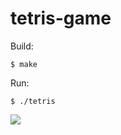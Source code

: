 tetris-game
===========

Build:

```
$ make
```

Run:

```
$ ./tetris
```

![](https://lh3.googleusercontent.com/La0BtzYVOYwT8PXCAjJRpkMny6yE5Et1oydMHunRDBA=w822-h675-no)
